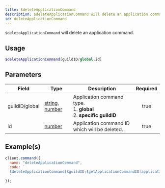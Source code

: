 ```yaml
---
title: $deleteApplicationCommand
description: $deleteApplicationCommand will delete an application command.
id: deleteApplicationCommand
---
```


`$deleteApplicationCommand` will delete an application command.

## Usage

```php
$deleteApplicationCommand[guildID/global;id]
```

## Parameters

| Field          | Type                                                                                                                                                                                                 | Description                                                                 | Required |
| -------------- | ---------------------------------------------------------------------------------------------------------------------------------------------------------------------------------------------------- | --------------------------------------------------------------------------- | :------: |
| guildID/global | [string](https://developer.mozilla.org/en-US/docs/Web/JavaScript/Reference/Global_Objects/String), [number](https://developer.mozilla.org/en-us/docs/web/javascript/reference/global_objects/number) | Application command type. <br/> 1. **global** <br/> 2. **specific guildID** |   true   |
| id             | [number](https://developer.mozilla.org/en-US/docs/Web/JavaScript/Reference/Global_Objects/Number)                                                                                                    | Application command ID which will be deleted.                               |   true   |

## Example(s)

```javascript
client.command({
  name: "deleteApplicationCommand",
  code: `
  $deleteApplicationCommand[$guildID;$getApplicationCommandID[application-command-name;$guildID]]
  `
});
```
